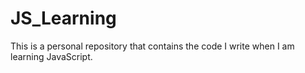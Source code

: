 # JS_Learning
This is a personal repository that contains the code I write when I am learning JavaScript.
